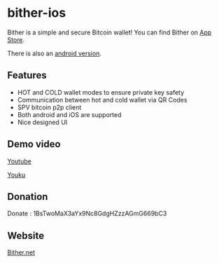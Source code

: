 bither-ios
==========

Bither is a simple and secure Bitcoin wallet! You can find Bither on [App Store](https://itunes.apple.com/app/bither/id899478936).

There is also an [android version](https://github.com/bither/bither-android).

## Features

* HOT and COLD wallet modes to ensure private key safety
* Communication between hot and cold wallet via QR Codes
* SPV bitcoin p2p client
* Both android and iOS are supported
* Nice designed UI

## Demo video

[Youtube](http://youtu.be/Q1DSrc7qkrs)

[Youku](http://v.youku.com/v_show/id_XNzQ1NTE5MTgw.html)

## Donation

Donate : 1BsTwoMaX3aYx9Nc8GdgHZzzAGmG669bC3

## Website

[Bither.net](http://bither.net)
